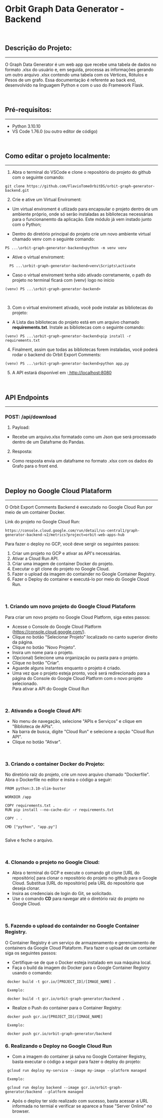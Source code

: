 # Orbit Graph Data Generator - Backend

<br>

## Descrição do Projeto:


---

O Graph Data Generator é um web app que recebe uma tabela de dados no formato .xlsx do usuário e, em seguida, processa as informações gerando um outro arquivo .xlsx contendo uma tabela com os Vértices, Rótulos e Pesos de um grafo. Essa documentação é referente ao back end, desenvolvido na linguagem Python e com o uso do Framework Flask.


<br>

## Pré-requisitos:


---



*   Python 3.10.10
*   VS Code 1.76.0 (ou outro editor de código)

<br>

## Como editar o projeto localmente:


---



1. Abra o terminal do VSCode e clone o repositório do projeto do github com o seguinte comando: 
  ```
  git clone https://github.com/FlavioTomeOrbitDS/orbit-graph-generator-backend.git
  ```



2.  Crie e ative um Virtual Enviroment:


*   Um virtual enviroment é utlizado para encapsular o projeto dentro de um ambiente próprio, onde só serão instaladas as bibliotecas necessárias para o funcionanemto da aplicação. Este módulo já vem instado junto com o Python;



*   Dentro do diretório principal do projeto crie um novo ambiente virtual chamado venv com o seguinte comando:   
```
PS ...\orbit-graph-generator-backend>python -m venv venv
```

* Ative o virtual enviroment:
```
  PS ...\orbit-graph-generator-backend>venv\Scripts\activate
```
* Caso o virtual enviroment tenha sido ativado corretamente, o path do projeto no terminal ficará com (venv) logo no início
```
(venv) PS ...\orbit-graph-generator-backend>
```
<br>

3. Com o virtual enviroment ativado, você pode instalar as bibliotecas do projeto:

* A Lista das bibliotecas do projeto está em um arquivo chamado **requirements.txt**. Instale as bibliotecas com o seguinte comando:
```
(venv) PS ...\orbit-graph-generator-backend>pip install -r requirements.txt
```

4. Finalment, assim que todas as bibliotecas forem instaladas, você poderá rodar o backend do Orbit Export Comments:
```
(venv) PS ...\orbit-graph-generator-backend>python app.py
```

5. A API estará disponível em :[ http://localhost:8080](https://)

<br>

## API Endpoints
---
 ### POST: /api/download
1. Payload:<br>
* Recebe um arquivo.xlsx formatado como um Json que será processado dentro de um Dataframe do Pandas.

2. Resposta:
* Como resposta envia um dataframe no formato .xlsx com os dados do Grafo para o front end.

<br>

## Deploy no Google Cloud Plataform
---
O Orbit Export Comments Backend é executado no Google Cloud Run por meio de um container Docker.

Link do projeto no Google Cloud Run:
```
https://console.cloud.google.com/run/detail/us-central1/graph-generator-backend-v2/metrics?project=orbit-web-apps-hub
```

Para fazer o deploy no GCP, você deve sergir os seguintes passos:
1.   Criar um projeto no GCP e ativar as API's necessárias. 
2.   Ativar a Cloud Run API.
3.   Criar uma imagem de container Docker do projeto.
4.   Executar o git clone do projeto no Google Cloud.
5.   Fazer o upload da imagem do containder no Google Container Registry.
6.   Fazer o Deploy do container e executá-lo por meio do Google Cloud Run.

<br>

### 1.  Criando um novo projeto do Google Cloud Plataform
Para criar um novo projeto no Google Cloud Platform, siga estes passos:
* Acesse o Console do Google Cloud Platform (https://console.cloud.google.com/).
* Clique no botão "Selecionar Projeto" localizado no canto superior direito da página.
* Clique no botão "Novo Projeto".
* Insira um nome para o projeto.
* (Opcional) Selecione uma organização ou pasta para o projeto.
* Clique no botão "Criar".
* Aguarde alguns instantes enquanto o projeto é criado.
* Uma vez que o projeto esteja pronto, você será redirecionado para a página do Console do Google Cloud Platform com o novo projeto selecionado.  
Para ativar a API do Google Cloud Run 

<br>

### 2. Ativando a Google Cloud API:  
* No menu de navegação, selecione "APIs e Serviços" e clique em "Biblioteca de APIs".  
* Na barra de busca, digite "Cloud Run" e selecione a opção "Cloud Run API".  
* Clique no botão "Ativar".

<br>

### 3. Criando o container Docker do Projeto:  
No diretório raiz do projeto, crie um novo arquivo chamado "Dockerfile".  
Abra o Dockerfile no editor e insira o código a seguir:
```
FROM python:3.10-slim-buster

WORKDIR /app

COPY requirements.txt .
RUN pip install --no-cache-dir -r requirements.txt

COPY . .

CMD ["python", "app.py"]


```
Salve e feche o arquivo.

<br>

### 4. Clonando o projeto no Google Cloud:
* Abra o terminal do GCP e execute o comando git clone [URL do repositório] para clonar o repositório do projeto no github para o Google Cloud. Substitua [URL do repositório] pela URL do repositório que deseja clonar.
* Insira as credenciais de login do Git, se solicitado.
* Use o comando **CD** para navegar até o diretório raiz do projeto no Google Cloud.

<br>

### 5. Fazendo o upload do containder no Google Container Registry.
O Container Registry é um serviço de armazenamento e gerenciamento de containers da Google Cloud Plataform.
Para fazer o upload de um container siga os seguintes passos:
* Certifique-se de que o Docker esteja instalado em sua máquina local.
* Faça o build da imagem do Docker para o Google Container Registry usando o comando:
```
 docker build -t gcr.io/[PROJECT_ID]/[IMAGE_NAME] .

 Exemplo:

 docker build -t gcr.io/orbit-graph-generator/backend .
```
* Realize o Push do container para o Container Registry:
```
 docker push gcr.io/[PROJECT_ID]/[IMAGE_NAME]

 Exemplo:

 docker push gcr.io/orbit-graph-generator/backend 
```


### 6. Realizando o Deploy no Google Cloud Run
* Com a imagem do container já salva no Google Container Registry, basta executar o código a seguir para fazer o deploy do projeto:
```
 gcloud run deploy my-service --image my-image --platform managed 

 Exemplo:

 gcloud run deploy backend --image gcr.io/orbit-graph-generator/backend --platform managed
```
* Após o deploy ter sido realizado com sucesso, basta acessar a URL informada no termial e verificar se aparece a frase "Server Online" no browser.
